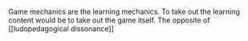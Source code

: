 Game mechanics are the learning mechanics. To take out the learning content would be to take out the game itself. The opposite of [[ludopedagogical dissonance]]
